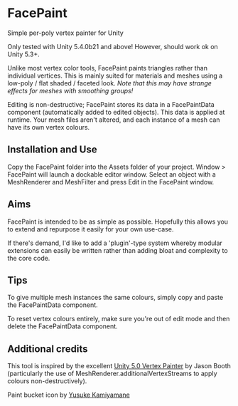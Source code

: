 # FacePaint
Simple per-poly vertex painter for Unity

Only tested with Unity 5.4.0b21 and above! However, should work ok on Unity 5.3+.

Unlike most vertex color tools, FacePaint paints triangles rather than individual vertices. This is mainly suited for materials and meshes using a low-poly / flat shaded / faceted look. *Note that this may have strange effects for meshes with smoothing groups!*

Editing is non-destructive; FacePaint stores its data in a FacePaintData component (automatically added to edited objects). This data is applied at runtime. Your mesh files aren't altered, and each instance of a mesh can have its own vertex colours.

## Installation and Use
Copy the FacePaint folder into the Assets folder of your project. Window > FacePaint will launch a dockable editor window. Select an object with a MeshRenderer and MeshFilter and press Edit in the FacePaint window.

## Aims
FacePaint is intended to be as simple as possible. Hopefully this allows you to extend and repurpose it easily for your own use-case.

If there's demand, I'd like to add a 'plugin'-type system whereby modular extensions can easily be written rather than adding bloat and complexity to the core code.

## Tips
To give multiple mesh instances the same colours, simply copy and paste the FacePaintData component.

To reset vertex colours entirely, make sure you're out of edit mode and then delete the FacePaintData component.

## Additional credits
This tool is inspired by the excellent [Unity 5.0 Vertex Painter](https://github.com/slipster216/VertexPaint "GitHub Page") by Jason Booth (particularly the use of MeshRenderer.additionalVertexStreams to apply colours non-destructively).

Paint bucket icon by [Yusuke Kamiyamane](http://p.yusukekamiyamane.com/)